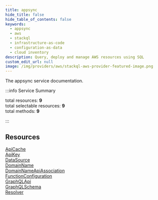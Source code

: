 ```yaml
---
title: appsync
hide_title: false
hide_table_of_contents: false
keywords:
  - appsync
  - aws
  - stackql
  - infrastructure-as-code
  - configuration-as-data
  - cloud inventory
description: Query, deploy and manage AWS resources using SQL
custom_edit_url: null
image: /img/providers/aws/stackql-aws-provider-featured-image.png
---
```


The appsync service documentation.

:::info Service Summary

<div class="row">
<div class="providerDocColumn">
<span>total resources:&nbsp;<b>9</b></span><br />
<span>total selectable resources:&nbsp;<b>9</b></span><br />
<span>total methods:&nbsp;<b>9</b></span><br />
</div>
</div>

:::

## Resources
<div class="row">
<div class="providerDocColumn">
<a href="/providers/aws/appsync/ApiCache/">ApiCache</a><br />
<a href="/providers/aws/appsync/ApiKey/">ApiKey</a><br />
<a href="/providers/aws/appsync/DataSource/">DataSource</a><br />
<a href="/providers/aws/appsync/DomainName/">DomainName</a><br />
<a href="/providers/aws/appsync/DomainNameApiAssociation/">DomainNameApiAssociation</a>
</div>
<div class="providerDocColumn">
<a href="/providers/aws/appsync/FunctionConfiguration/">FunctionConfiguration</a><br />
<a href="/providers/aws/appsync/GraphQLApi/">GraphQLApi</a><br />
<a href="/providers/aws/appsync/GraphQLSchema/">GraphQLSchema</a><br />
<a href="/providers/aws/appsync/Resolver/">Resolver</a>
</div>
</div>